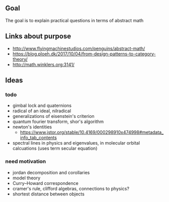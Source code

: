 ---
---

## Goal

The goal is to explain practical questions in terms of abstract math

## Links about purpose

- <http://www.flyingmachinestudios.com/penguins/abstract-math/>
- <https://blog.ploeh.dk/2017/10/04/from-design-patterns-to-category-theory/>
- <http://math.winklers.org:3141/>

## Ideas

### todo

- gimbal lock and quaternions
- radical of an ideal, nilradical
- generalizations of eisenstein's criterion
- quantum fourier transform, shor's algorithm
- newton's identities
  - <https://www.jstor.org/stable/10.4169/000298910x474998#metadata_info_tab_contents>
- spectral lines in physics and eigenvalues, in molecular orbital calcuations (uses term secular equation)

### need motivation

- jordan decomposition and corollaries
- model theory
- Curry–Howard correspondence
- cramer's rule, clifford algebras, connections to physics?
- shortest distance between objects

